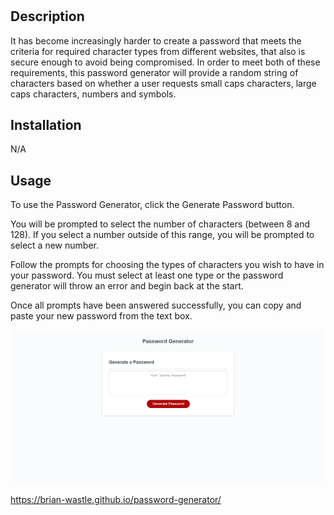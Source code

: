 # <Password Generator>

## Description

It has become increasingly harder to create a password that meets the criteria for required character types from different websites, that also is secure enough to avoid being compromised. In order to meet both of these requirements, this password generator will provide a random string of characters based on whether a user requests small caps characters, large caps characters, numbers and symbols. 

## Installation

N/A

## Usage

To use the Password Generator, click the Generate Password button.

You will be prompted to select the number of characters (between 8 and 128). If you select a number outside of this range, you will be prompted to select a new number.

Follow the prompts for choosing the types of characters you wish to have in your password. You must select at least one type or the password generator will throw an error and begin back at the start.

Once all prompts have been answered successfully, you can copy and paste your new password from the text box. 

![Screenshot of Password Generator webpage](./screenshot.png)

https://brian-wastle.github.io/password-generator/


